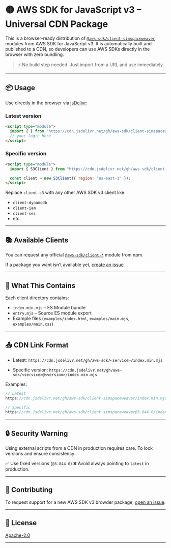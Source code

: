 # 🟡 AWS SDK for JavaScript v3 – Universal CDN Package

This is a browser-ready distribution of [`@aws-sdk/client-simspaceweaver`](https://github.com/aws/aws-sdk-js-v3) modules from AWS SDK for JavaScript v3. It is automatically built and published to a CDN, so developers can use AWS SDKs directly in the browser with zero bundling.

> ⚡️ No build step needed. Just import from a URL and use immediately.

---

## 📦 Usage

Use directly in the browser via [jsDelivr](https://www.jsdelivr.com/):

### Latest version

```html
<script type="module">
  import { } from "https://cdn.jsdelivr.net/gh/aws-sdk/client-simspaceweaver/index.min.mjs";
  // your logic here
</script>
```

### Specific version

```html
<script type="module">
  import { S3Client } from "https://cdn.jsdelivr.net/gh/aws-sdk/client-s3@3.844.0/index.min.mjs";

  const client = new S3Client({ region: "us-east-1" });
</script>
```

Replace `client-s3` with any other AWS SDK v3 client like:

* `client-dynamodb`
* `client-iam`
* `client-ses`
* etc.

---

## 📚 Available Clients

You can request any official [`@aws-sdk/client-*`](https://github.com/aws/aws-sdk-js-v3/tree/main/clients) module from npm.

If a package you want isn’t available yet, [create an issue](https://github.com/aws-sdk/client-simspaceweaver/issues/)

---

## 🔧 What This Contains

Each client directory contains:

* `index.min.mjs` – ES Module bundle
* `entry.mjs` – Source ES module export
* Example files (`examples/index.html`, `examples/main.mjs`, `examples/main.css`)

---

## 📤 CDN Link Format

* Latest:
  `https://cdn.jsdelivr.net/gh/aws-sdk/<service>/index.min.mjs`

* Specific version:
  `https://cdn.jsdelivr.net/gh/aws-sdk/<service>@<version>/index.min.mjs`

Examples:

```js
// Latest
https://cdn.jsdelivr.net/gh/aws-sdk/client-simspaceweaver/index.min.mjs

// Specific
https://cdn.jsdelivr.net/gh/aws-sdk/client-simspaceweaver@3.844.0/index.min.mjs
```

---

## 🔒 Security Warning

Using external scripts from a CDN in production requires care. To lock versions and ensure consistency:

✅ Use fixed versions (`@3.844.0`)
❌ Avoid always pointing to `latest` in production.

---

## 🤝 Contributing

To request support for a new AWS SDK v3 browder package, [open an issue](https://github.com/aws-sdk/client-simspaceweaver/issues).

---

## 📜 License

[Apache-2.0](https://github.com/aws-sdk/aws-sdk-js-v3/blob/main/LICENSE)

---
